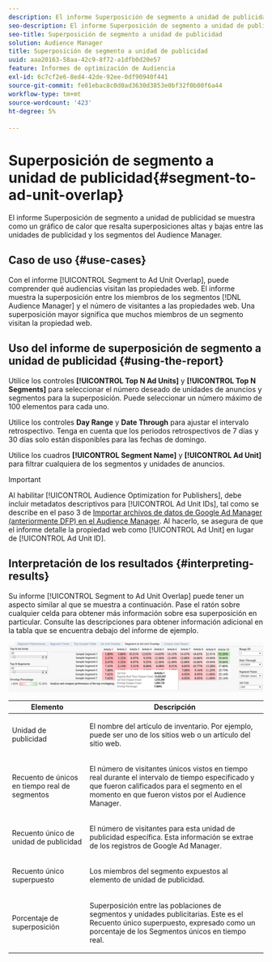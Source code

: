 ```yaml
---
description: El informe Superposición de segmento a unidad de publicidad se muestra como un gráfico de calor que resalta superposiciones altas y bajas entre las unidades de publicidad y los segmentos del Audience Manager.
seo-description: El informe Superposición de segmento a unidad de publicidad se muestra como un gráfico de calor que resalta superposiciones altas y bajas entre las unidades de publicidad y los segmentos del Audience Manager.
seo-title: Superposición de segmento a unidad de publicidad
solution: Audience Manager
title: Superposición de segmento a unidad de publicidad
uuid: aaa20163-58aa-42c9-8f72-a1dfb0d20e57
feature: Informes de optimización de Audiencia
exl-id: 6c7cf2e6-8ed4-42de-92ee-0df90940f441
source-git-commit: fe01ebac8c0d0ad3630d3853e0bf32f0b00f6a44
workflow-type: tm+mt
source-wordcount: '423'
ht-degree: 5%

---
```


# Superposición de segmento a unidad de publicidad{#segment-to-ad-unit-overlap}

El informe Superposición de segmento a unidad de publicidad se muestra como un gráfico de calor que resalta superposiciones altas y bajas entre las unidades de publicidad y los segmentos del Audience Manager.

## Caso de uso {#use-cases}

Con el informe [!UICONTROL Segment to Ad Unit Overlap], puede comprender qué audiencias visitan las propiedades web. El informe muestra la superposición entre los miembros de los segmentos [!DNL Audience Manager] y el número de visitantes a las propiedades web. Una superposición mayor significa que muchos miembros de un segmento visitan la propiedad web.

## Uso del informe de superposición de segmento a unidad de publicidad {#using-the-report}

Utilice los controles **[!UICONTROL Top N Ad Units]** y **[!UICONTROL Top N Segments]** para seleccionar el número deseado de unidades de anuncios y segmentos para la superposición. Puede seleccionar un número máximo de 100 elementos para cada uno.

Utilice los controles **Day Range** y **Date Through** para ajustar el intervalo retrospectivo. Tenga en cuenta que los periodos retrospectivos de 7 días y 30 días solo están disponibles para las fechas de domingo.

Utilice los cuadros **[!UICONTROL Segment Name]** y **[!UICONTROL Ad Unit]** para filtrar cualquiera de los segmentos y unidades de anuncios.

>[!IMPORTANT]
>
>Al habilitar [!UICONTROL Audience Optimization for Publishers], debe incluir metadatos descriptivos para [!UICONTROL Ad Unit IDs], tal como se describe en el paso 3 de [Importar archivos de datos de Google Ad Manager (anteriormente DFP) en el Audience Manager](../../../reporting/audience-optimization-reports/aor-publishers/import-dfp.md). Al hacerlo, se asegura de que el informe detalle la propiedad web como [!UICONTROL Ad Unit] en lugar de [!UICONTROL Ad Unit ID].

## Interpretación de los resultados {#interpreting-results}

Su informe [!UICONTROL Segment to Ad Unit Overlap] puede tener un aspecto similar al que se muestra a continuación. Pase el ratón sobre cualquier celda para obtener más información sobre esa superposición en particular. Consulte las descripciones para obtener información adicional en la tabla que se encuentra debajo del informe de ejemplo.

![](assets/publisher_segment_ad_unit_overlap.png)

<table id="table_22340F45B1B94D3796174CB30A60E212"> 
 <thead> 
  <tr> 
   <th colname="col1" class="entry"> Elemento </th> 
   <th colname="col2" class="entry"> Descripción </th> 
  </tr>
 </thead>
 <tbody> 
  <tr> 
   <td colname="col1"> <p><span class="wintitle"> Unidad de publicidad  </span> </p> </td> 
   <td colname="col2"> <p>El nombre del artículo de inventario. Por ejemplo, puede ser uno de los sitios web o un artículo del sitio web. </p> </td> 
  </tr> 
  <tr> 
   <td colname="col1"> <p><span class="wintitle"> Recuento de únicos en tiempo real de segmentos</span> </p> </td> 
   <td colname="col2"> <p>El número de visitantes únicos vistos en tiempo real durante el intervalo de tiempo especificado y que fueron calificados para el segmento en el momento en que fueron vistos por el <span class="keyword"> Audience Manager</span>. </p> </td> 
  </tr> 
  <tr> 
   <td colname="col1"> <p><span class="wintitle"> Recuento único de unidad de publicidad</span> </p> </td> 
   <td colname="col2"> <p>El número de visitantes para esta unidad de publicidad específica. Esta información se extrae de los registros de Google Ad Manager. </p> </td> 
  </tr> 
  <tr> 
   <td colname="col1"> <p><span class="wintitle"> Recuento único superpuesto</span> </p> </td> 
   <td colname="col2"> <p>Los miembros del segmento expuestos al elemento de unidad de publicidad. </p> </td> 
  </tr> 
  <tr> 
   <td colname="col1"> <p><span class="wintitle"> Porcentaje de superposición</span> </p> </td> 
   <td colname="col2"> <p>Superposición entre las poblaciones de segmentos y unidades publicitarias. Este es el <span class="wintitle"> Recuento único superpuesto</span>, expresado como un porcentaje de los <span class="wintitle"> Segmentos únicos en tiempo real</span>. </p> </td> 
  </tr> 
 </tbody> 
</table>
